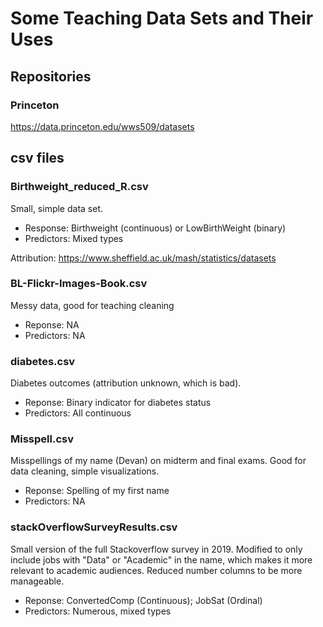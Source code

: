 # Some Teaching Data Sets and Their Uses

## Repositories

### Princeton

https://data.princeton.edu/wws509/datasets

## csv files

### Birthweight_reduced_R.csv

Small, simple data set.

- Response: Birthweight (continuous) or LowBirthWeight (binary)
- Predictors: Mixed types

Attribution: https://www.sheffield.ac.uk/mash/statistics/datasets


### BL-Flickr-Images-Book.csv

Messy data, good for teaching cleaning

- Reponse: NA
- Predictors: NA


### diabetes.csv

Diabetes outcomes (attribution unknown, which is bad).

- Reponse: Binary indicator for diabetes status
- Predictors: All continuous


### Misspell.csv

Misspellings of my name (Devan) on midterm and final exams. Good for data cleaning, simple visualizations.

- Reponse: Spelling of my first name
- Predictors: NA



### stackOverflowSurveyResults.csv

Small version of the full Stackoverflow survey in 2019. Modified to only include jobs with "Data" or "Academic" in the name, which makes it more relevant to academic audiences. Reduced number columns to be more manageable.

- Reponse: ConvertedComp (Continuous); JobSat (Ordinal)
- Predictors: Numerous, mixed types
